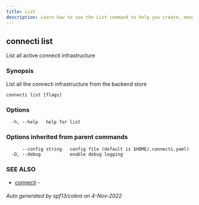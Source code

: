 ```yaml
---
title: List
description: Learn how to use the List command to help you create, manage, and destroy private subnet connections.
---
```

## connecti list

List all active connecti infrastructure

### Synopsis

List all the connecti infrastructure from the backend store

```
connecti list [flags]
```

### Options

```
  -h, --help   help for list
```

### Options inherited from parent commands

```
      --config string   config file (default is $HOME/.connecti.yaml)
  -D, --debug           enable debug logging
```

### SEE ALSO

* [connecti](/docs/connecti)	 - 

###### Auto generated by spf13/cobra on 4-Nov-2022
